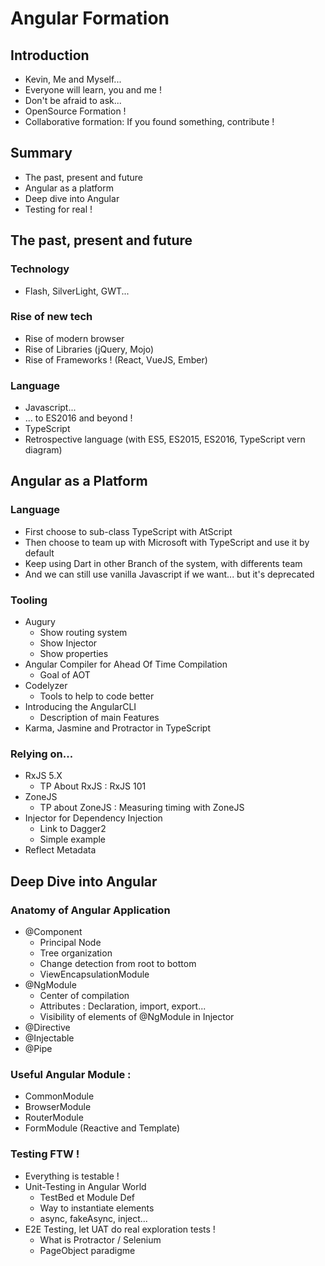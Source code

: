 # Angular Formation

## Introduction

* Kevin, Me and Myself... 
* Everyone will learn, you and me !
* Don't be afraid to ask...
* OpenSource Formation !
* Collaborative formation: If you found something, contribute !

## Summary

* The past, present and future
* Angular as a platform
* Deep dive into Angular
* Testing for real !


## The past, present and future

### Technology 

* Flash, SilverLight, GWT...

### Rise of new tech
* Rise of modern browser
* Rise of Libraries (jQuery, Mojo)
* Rise of Frameworks ! (React, VueJS, Ember)

### Language 

* Javascript... 
* ... to ES2016 and beyond !
* TypeScript
* Retrospective language (with ES5, ES2015, ES2016, TypeScript vern diagram)

## Angular as a Platform

### Language 

* First choose to sub-class TypeScript with AtScript
* Then choose to team up with Microsoft with TypeScript and use it by default
* Keep using Dart in other Branch of the system, with differents team
* And we can still use vanilla Javascript if we want... but it's deprecated

### Tooling

* Augury
    * Show routing system
    * Show Injector
    * Show properties
* Angular Compiler for Ahead Of Time Compilation
    * Goal of AOT
* Codelyzer
    * Tools to help to code better
* Introducing the AngularCLI
    * Description of main Features
* Karma, Jasmine and Protractor in TypeScript


### Relying on... 

* RxJS 5.X
    * TP About RxJS : RxJS 101
* ZoneJS
    * TP about ZoneJS : Measuring timing with ZoneJS
* Injector for Dependency Injection
    * Link to Dagger2
    * Simple example
* Reflect Metadata

## Deep Dive into Angular

### Anatomy of Angular Application

* @Component
    * Principal Node
    * Tree organization
    * Change detection from root to bottom
    * ViewEncapsulationModule
* @NgModule
    * Center of compilation
    * Attributes : Declaration, import, export... 
    * Visibility of elements of @NgModule in Injector
* @Directive
* @Injectable
* @Pipe

### Useful Angular Module : 

* CommonModule
* BrowserModule
* RouterModule
* FormModule (Reactive and Template)

### Testing FTW !

* Everything is testable !
* Unit-Testing in Angular World
    * TestBed et Module Def
    * Way to instantiate elements
    * async, fakeAsync, inject... 
* E2E Testing, let UAT do real exploration tests !
    * What is Protractor / Selenium
    * PageObject paradigme
